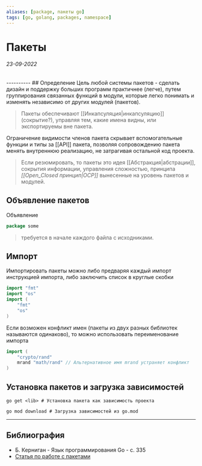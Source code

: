 ```yaml
---
aliases: [package, пакеты go]
tags: [go, golang, packages, namespace]
---
```

# Пакеты
<h6>23-09-2022</h6>
----------
## Определение
Цель любой системы пакетов - сделать дизайн и поддержку больших программ практичнее (легче), путем группирования связанных функций в модули, которые легко понимать и изменять независимо от других модулей (пакетов). 

> Пакеты обеспечивают [[Инкапсуляция|инкапсуляцию]] (сокрытие?), управляя тем, какие имена видны, или экспортируемы вне пакета.

Ограничение видимости членов пакета скрывает вспомогательные функции и типы за [[API]] пакета, позволяя сопровождению пакета менять внутреннюю реализацию, не затрагивая остальной код проекта.

> Если резюмировать, то пакеты это идея [[Абстракция|абстрации]], сокрытия информации, управления сложностью, принципа *[[Open_Closed принцип|OCP]]* вынесенные на уровень пакетов и модулей.

## Объявление пакетов
Объявление 
```go 
package some 
```

>требуется в начале каждого файла с исходниками. 

## Импорт
Импортировать пакеты можно либо предваряя каждый импорт инструкцией импорта, либо заключить список в круглые скобки
```go
import "fmt"
import "os"
import (
	"fmt"
	"os"
)
```

Если возможен конфликт имен (пакеты из двух разных библиотек называются одинаково), то можно использовать переименование импорта
```go
import (
	"crypto/rand"
	mrand "math/rand" // Альтернативное имя mrand устраняет конфликт
)
```

## Установка пакетов и загрузка зависимостей
```shell
go get <lib> # Установка пакета как зависимость проекта 
```

```shell
go mod download # Загрузка зависимостей из go.mod
```



---
## Библиография
- Б. Керниган - Язык программирования Go - c. 335
- [Статья по работе с пакетами](https://habr.com/ru/post/421411/)
